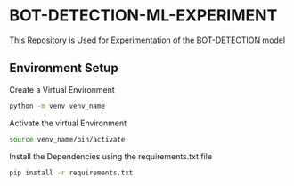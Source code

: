 # BOT-DETECTION-ML-EXPERIMENT
This Repository is Used for Experimentation of the BOT-DETECTION model
## Environment Setup 
Create a Virtual Environment 
```bash
python -m venv venv_name
```
Activate the virtual Environment
```bash
source venv_name/bin/activate
```
Install the Dependencies using the requirements.txt file 
```bash
pip install -r requirements.txt
```


